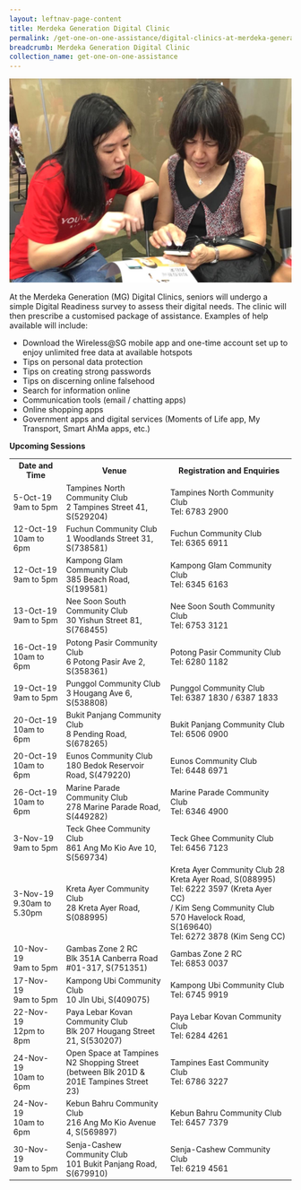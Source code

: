 ```yaml
---
layout: leftnav-page-content
title: Merdeka Generation Digital Clinic
permalink: /get-one-on-one-assistance/digital-clinics-at-merdeka-generation-roadshow/
breadcrumb: Merdeka Generation Digital Clinic
collection_name: get-one-on-one-assistance
---
```


![image](/images/get-one-on-one-assistance/merdeka-clinics1.jpeg)

At the Merdeka Generation (MG) Digital Clinics, seniors will undergo a simple Digital Readiness survey to assess their digital needs. The clinic will then prescribe a customised package of assistance. Examples of help available will include:<br>

* Download the Wireless@SG mobile app and one-time account set up to enjoy unlimited free data at available hotspots<br>
* Tips on personal data protection<br>
* Tips on creating strong passwords<br>
* Tips on discerning online falsehood<br>
* Search for information online<br>
* Communication tools (email / chatting apps)<br>
* Online shopping apps<br>
* Government apps and digital services (Moments of Life app, My Transport, Smart AhMa apps, etc.)<br>

**Upcoming Sessions**
<br>

<table>
  <tr><th><b>Date and Time</b></th>
  <th><b>Venue</b></th>
    <th><b>Registration and Enquiries</b></th></tr>
<tr>  
  <td>5-Oct-19<br>9am to 5pm</td>
  <td>Tampines North Community Club <br>2 Tampines Street 41, S(529204)</td>
  <td>Tampines North Community Club<br>Tel: 6783 2900</td>
  </tr>
<tr>  
  <td>12-Oct-19<br>10am to 6pm</td>
  <td>Fuchun Community Club <br>1 Woodlands Street 31, S(738581)</td>
  <td>Fuchun Community Club<br>Tel: 6365 6911</td>
  </tr>
<tr>  
  <td>12-Oct-19<br>9am to 5pm</td>
  <td>Kampong Glam Community Club <br>385 Beach Road, S(199581)</td>
  <td>Kampong Glam Community Club<br>Tel: 6345 6163</td>
  </tr> 
<tr>  
  <td>13-Oct-19<br>9am to 5pm</td>
  <td>Nee Soon South Community Club <br>30 Yishun Street 81, S(768455)</td>
  <td>Nee Soon South Community Club<br>Tel: 6753 3121</td>
  </tr>   
<tr>  
  <td>16-Oct-19<br>10am to 6pm</td>
  <td>Potong Pasir Community Club <br>6 Potong Pasir Ave 2, S(358361)</td>
  <td>Potong Pasir Community Club<br>Tel: 6280 1182</td>
  </tr>  
<tr>  
  <td>19-Oct-19<br>9am to 5pm</td>
  <td>Punggol Community Club <br>3 Hougang Ave 6, S(538808)</td>
  <td>Punggol Community Club<br>Tel: 6387 1830 / 6387 1833</td>
  </tr>
<tr>  
  <td>20-Oct-19<br>10am to 6pm</td>
  <td>Bukit Panjang Community Club <br>8 Pending Road, S(678265)</td>
  <td>Bukit Panjang Community Club<br>Tel: 6506 0900</td>
  </tr>
<tr>  
  <td>20-Oct-19<br>10am to 6pm</td>
  <td>Eunos Community Club <br>180 Bedok Reservoir Road, S(479220)</td>
  <td>Eunos Community Club<br>Tel: 6448 6971</td>
  </tr>
<tr>  
  <td>26-Oct-19<br>10am to 6pm</td>
  <td>Marine Parade Community Club <br>278 Marine Parade Road, S(449282)</td>
  <td>Marine Parade Community Club<br>Tel: 6346 4900</td>
  </tr>
<tr>  
  <td>3-Nov-19<br>9am to 5pm</td>
  <td>Teck Ghee Community Club <br>861 Ang Mo Kio Ave 10, S(569734)</td>
  <td>Teck Ghee Community Club<br>Tel: 6456 7123</td>
  </tr>  
<tr>  
  <td>3-Nov-19<br>9.30am to 5.30pm</td>
  <td>Kreta Ayer Community Club <br>28 Kreta Ayer Road, S(088995)</td>
  <td>Kreta Ayer Community Club 28 Kreta Ayer Road, S(088995) <br>Tel: 6222 3597 (Kreta Ayer CC) <br>/ Kim Seng Community Club 570 Havelock Road, S(169640)<br> Tel: 6272 3878 (Kim Seng CC)</td>
  </tr>  
<tr>  
  <td>10-Nov-19<br>9am to 5pm</td>
  <td>Gambas Zone 2 RC <br>Blk 351A Canberra Road #01-317, S(751351)</td>
  <td>Gambas Zone 2 RC<br>Tel: 6853 0037</td>
  </tr>   
<tr>  
  <td>17-Nov-19<br>9am to 5pm</td>
  <td>Kampong Ubi Community Club <br>10 Jln Ubi, S(409075)</td>
  <td>Kampong Ubi Community Club<br>Tel: 6745 9919</td>
  </tr> 
<tr>  
  <td>22-Nov-19<br>12pm to 8pm</td>
  <td>Paya Lebar Kovan Community Club <br>Blk 207 Hougang Street 21, S(530207)</td>
  <td>Paya Lebar Kovan Community Club<br>Tel: 6284 4261</td>
  </tr> 
<tr>  
  <td>24-Nov-19<br>10am to 6pm</td>
  <td>Open Space at Tampines N2 Shopping Street <br>(between Blk 201D & 201E Tampines Street 23)</td>
  <td>Tampines East Community Club<br>Tel: 6786 3227</td>
  </tr> 
<tr>  
  <td>24-Nov-19<br>10am to 6pm</td>
  <td>Kebun Bahru Community Club <br>216 Ang Mo Kio Avenue 4, S(569897)</td>
  <td>Kebun Bahru Community Club<br>Tel: 6457 7379</td>
  </tr>   
<tr>  
  <td>30-Nov-19<br>9am to 5pm</td>
  <td>Senja-Cashew Community Club <br>101 Bukit Panjang Road, S(679910)</td>
  <td>Senja-Cashew Community Club<br>Tel: 6219 4561</td>
  </tr>    

</table>

